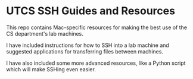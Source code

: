 # UTCS SSH Guides and Resources

This repo contains Mac-specific resources for making the best use
of the CS department's lab machines.

I have included instructions for how to SSH into a lab machine and suggested applications for transferring files between machines.

I have also included some more advanced resources, like a Python script which will make SSHing even easier.
